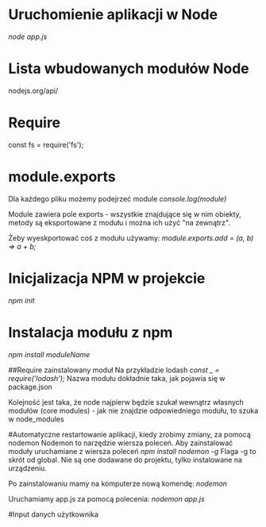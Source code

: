 # Uruchomienie aplikacji w Node
_node app.js_

# Lista wbudowanych modułów Node
nodejs.org/api/

# Require
const fs = require('fs');

# module.exports
Dla każdego pliku możemy podejrzeć module
_console.log(module)_

Module zawiera pole exports - wszystkie znajdujące się w nim obiekty, metody są eksportowane z modułu i można ich użyć "na zewnątrz".

Żeby wyeskportować coś z modułu używamy:
_module.exports.add = (a, b) => a + b;_

# Inicjalizacja NPM w projekcie
_npm init_

# Instalacja modułu z npm
_npm install moduleName_

##Require zainstalowany moduł
Na przykładzie lodash
*const _ = require('lodash');* 
Nazwa modułu dokładnie taka, jak pojawia się w package.json

Kolejność jest taka, że node najpierw będzie szukał wewnątrz własnych modułów (core modules) - jak nie znajdzie odpowiedniego modułu, to szuka w node_modules

#Automatyczne restartowanie aplikacji, kiedy zrobimy zmiany, za pomocą nodemon
Nodemon to narzędzie wiersza poleceń. Aby zainstalować moduły uruchamiane z wiersza poleceń 
_npm install nodemon -g_
Flaga -g to skrót od global. Nie są one dodawane do projektu, tylko instalowane na urządzeniu. 

Po zainstalowaniu mamy na komputerze nową komendę:
_nodemon_

Uruchamiamy app.js za pomocą polecenia:
_nodemon app.js_

#Input danych użytkownika
